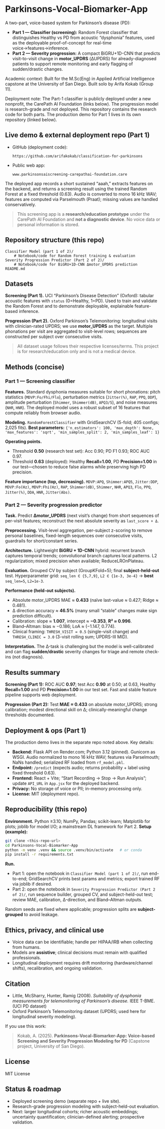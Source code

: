# Parkinsons-Vocal-Biomarker-App

A two-part, voice-based system for Parkinson’s disease (PD):

* **Part 1 — Classifier (screening):** Random Forest classifier that distinguishes Healthy vs PD from acoustic “dysphonia” features, used as the deployable proof-of-concept for real-time voice→features→inference.
* **Part 2 — Severity progression:** A compact BiGRU+1D-CNN that predicts visit-to-visit change in **motor\_UPDRS** (ΔUPDRS) for already-diagnosed patients to support remote monitoring and early flagging of sudden/drastic changes.

Academic context: Built for the M.Sc(Eng) in Applied Artificial Intelligence capstone at the University of San Diego. Built solo by Arifa Kokab (Group 11).

Deployment note: The Part-1 classifier is publicly deployed under a new nonprofit, the CarePath AI Foundation (links below). The progression model is research-grade and not deployed. This repository contains the research code for both parts. The production demo for Part 1 lives in its own repository (linked below).

## Live demo & external deployment repo (Part 1)

* GitHub (deployment code):

  ```
  https://github.com/arifakokab/classification-for-parkinsons
  ```
* Public web app:

  ```
  www.parkinsonsaiscreening-carepathai-foundation.care
  ```

The deployed app records a short sustained “aaah,” extracts features on the backend, and returns a screening result using the trained Random Forest at a fixed threshold (0.63). Audio is converted to mono 16 kHz WAV; features are computed via Parselmouth (Praat); missing values are handled conservatively.

> This screening app is a **research/education prototype** under the CarePath AI Foundation and **not a diagnostic device**. No voice data or personal information is stored.

## Repository structure (this repo)

```
Classifier Model (part 1 of 2)/
    # Notebook/code for Random Forest training & evaluation
Severity Progression Predictor (Part 2 of 2)/
    # Notebook/code for BiGRU+1D-CNN Δmotor_UPDRS prediction
README.md
```

## Datasets

**Screening (Part 1).** UCI “Parkinson’s Disease Detection” (Oxford): tabular acoustic features with `status` (0=Healthy, 1=PD). Used to train and validate the Random Forest and to demonstrate deployable, explainable feature-based inference.

**Progression (Part 2).** Oxford Parkinson’s Telemonitoring: longitudinal visits with clinician-rated UPDRS; we use **motor\_UPDRS** as the target. Multiple phonations per visit are aggregated to visit-level rows; sequences are constructed per subject over consecutive visits.

> All dataset usage follows their respective licenses/terms. This project is for research/education only and is not a medical device.

## Methods (concise)

### Part 1 — Screening classifier

**Features.** Standard dysphonia measures suitable for short phonations: pitch statistics (`MDVP:Fo/Fhi/Flo`), perturbation metrics (`Jitter(%)`, `RAP`, `PPQ`, `DDP`), amplitude perturbation (`Shimmer`, `Shimmer(dB)`, `APQ3/5`), and noise measures (`NHR`, `HNR`). The deployed model uses a robust subset of 16 features that compute reliably from browser audio.

**Modeling.** `RandomForestClassifier` with GridSearchCV (5-fold; 405 configs; 2,025 fits).
**Best parameters:**
`{'n_estimators': 100, 'max_depth': None, 'max_features': 'sqrt', 'min_samples_split': 2, 'min_samples_leaf': 1}`

**Operating points.**

* Threshold **0.50** (research test set): Acc 0.90; PD F1 0.93; ROC AUC 0.97.
* Threshold **0.63** (deployed): Healthy **Recall=1.00**, PD **Precision=1.00** in our test—chosen to reduce false alarms while preserving high PD precision.

**Feature importance (top, decreasing).** `MDVP:APQ`, `Shimmer:APQ5`, `Jitter:DDP`, `MDVP:Fo(Hz)`, `MDVP:Fhi(Hz)`, `RAP`, `Shimmer(dB)`, `Shimmer`, `NHR`, `APQ3`, `Flo`, `PPQ`, `Jitter(%)`, `DDA`, `HNR`, `Jitter(Abs)`.

### Part 2 — Severity progression predictor

**Task.** Predict **Δmotor\_UPDRS** (next visit’s change) from short sequences of per-visit features; reconstruct the next absolute severity as `last_score + Δ`.

**Preprocessing.** Visit-level aggregation, per-subject z-scoring to remove personal baselines, fixed-length sequences over consecutive visits, guardrails for short/constant series.

**Architecture.** Lightweight **BiGRU + 1D-CNN** hybrid: recurrent branch captures temporal trends; convolutional branch captures local patterns. L2 regularization; mixed precision when available; ReduceLROnPlateau.

**Evaluation.** Grouped CV by subject (GroupKFold=5); final **subject-held-out** test. Hyperparameter grid: `seq_len ∈ {5,7,9}`, `L2 ∈ {1e-3, 3e-4}` → **best** `seq_len=5`, `L2=1e-3`.

**Performance (held-out subjects).**

* Absolute motor\_UPDRS MAE ≈ **0.433** (naïve last-value ≈ 0.427; Ridge ≈ 0.481).
* Δ direction accuracy ≈ **46.5%** (many small “stable” changes make sign prediction difficult).
* Calibration: slope ≈ **1.007**, intercept ≈ **−0.353**, **R² ≈ 0.996**.
* Bland–Altman: bias ≈ −0.186; LoA ≈ (−1.147, 0.774).
* Clinical framing: `THRESH_VISIT = 0.5` (single-visit change) and `THRESH_CLINIC = 3.0` (3-visit rolling sum; UPDRS-III MID).

**Interpretation.** The Δ-task is challenging but the model is well-calibrated and can flag **sudden/drastic** severity changes for triage and remote check-ins (not diagnosis).

## Results summary

**Screening (Part 1):** ROC AUC **0.97**; test Acc **0.90** at 0.50; at 0.63, Healthy **Recall=1.00** and PD **Precision=1.00** in our test set. Fast and stable feature pipeline supports web deployment.

**Progression (Part 2):** Test **MAE ≈ 0.433** on absolute motor\_UPDRS; strong calibration; modest directional skill on Δ; clinically-meaningful change thresholds documented.

## Deployment & ops (Part 1)

The production demo lives in the separate repo noted above. Key details:

* **Backend:** Flask API on Render.com; Python 3.12 (pinned). Gunicorn as WSGI. Audio normalized to mono 16 kHz WAV; features via Parselmouth; NaNs handled; serialized RF loaded from `rf_model.pkl`.
* **Endpoint:** `/predict` (expects audio; returns probability + label using fixed threshold 0.63).
* **Frontend:** React + Vite; “Start Recording → Stop → Run Analysis”; update `API_URL` in `App.jsx` for the deployed backend.
* **Privacy:** No storage of voice or PII; in-memory processing only.
* **License:** MIT (deployment repo).

## Reproducibility (this repo)

**Environment.** Python ≥3.10; NumPy, Pandas; scikit-learn; Matplotlib for plots; joblib for model I/O; a mainstream DL framework for Part 2.
**Setup (example):**

```bash
git clone <this-repo-url>
cd Parkinsons-Vocal-Biomarker-App
python -m venv .venv && source .venv/bin/activate   # or conda
pip install -r requirements.txt
```

**Run.**

* Part 1: open the notebook in `Classifier Model (part 1 of 2)/`, run end-to-end; GridSearchCV prints best params and metrics; export trained RF via joblib if desired.
* Part 2: open the notebook in `Severity Progression Predictor (Part 2 of 2)/`, run sequence builder, grouped CV, and subject-held-out test; review MAE, calibration, Δ-direction, and Bland–Altman outputs.

Random seeds are fixed where applicable; progression splits are **subject-grouped** to avoid leakage.

## Ethics, privacy, and clinical use

* Voice data can be identifiable; handle per HIPAA/IRB when collecting from humans.
* Models are **assistive**; clinical decisions must remain with qualified professionals.
* Longitudinal deployment requires drift monitoring (hardware/channel shifts), recalibration, and ongoing validation.

## Citation

* Little, McSharry, Hunter, Ramig (2008). *Suitability of dysphonia measurements for telemonitoring of Parkinson’s disease.* IEEE T-BME. (UCI PD dataset)
* Oxford Parkinson’s Telemonitoring dataset (UPDRS; used here for longitudinal severity modeling).

If you use this work:

> Kokab, A. (2025). **Parkinsons-Vocal-Biomarker-App: Voice-based Screening and Severity Progression Modeling for PD** (Capstone project, University of San Diego).

## License

MIT License

## Status & roadmap

* Deployed screening demo (separate repo + live site).
* Research-grade progression modeling with subject-held-out evaluation.
* Next: larger longitudinal cohorts; richer acoustic embeddings; uncertainty quantification; clinician-defined alerting; prospective validation.
